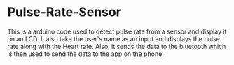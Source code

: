 # Pulse-Rate-Sensor
This is a arduino code used to detect pulse rate from a sensor and display it on an LCD. It also take the user's name as an input and displays the pulse rate along with the Heart rate.
Also, it sends the data to the bluetooth which is then used to send the data to the app on the phone.
